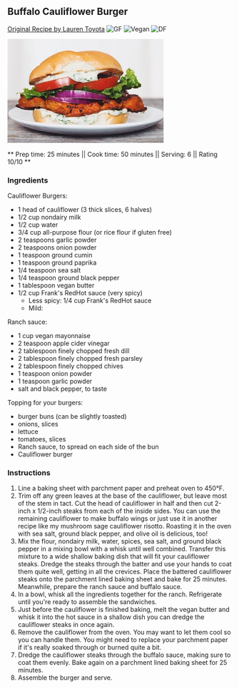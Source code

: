## Buffalo Cauliflower Burger

[Original Recipe by Lauren Toyota](https://www.hotforfoodblog.com/recipes/2014/11/01/vegan-buffalo-cauliflower-sandwich/)
![GF](https://img.shields.io/badge/-Gluten--free-yellow.svg)
![Vegan](https://img.shields.io/badge/-Vegan-brightgreen.svg)
![DF](https://img.shields.io/badge/-Dairy--free-blue.svg)

![Picture](../img/buffalo_cauliflower_burger.jpg)

** Prep time: 25 minutes || Cook time: 50 minutes || Serving: 6 || Rating 10/10 **

### Ingredients

Cauliflower Burgers: 

- 1 head of cauliflower (3 thick slices, 6 halves)
- 1/2 cup nondairy milk
- 1/2 cup water
- 3/4 cup all-purpose flour (or rice flour if gluten free)
- 2 teaspoons garlic powder
- 2 teaspoons onion powder
- 1 teaspoon ground cumin
- 1 teaspoon ground paprika
- 1/4 teaspoon sea salt
- 1/4 teaspoon ground black pepper
- 1 tablespoon vegan butter
- 1/2 cup Frank's RedHot sauce (very spicy)
	- Less spicy: 1/4 cup Frank's RedHot sauce
	- Mild: 

Ranch sauce:

- 1 cup vegan mayonnaise
- 2 teaspoon apple cider vinegar
- 2 tablespoon finely chopped fresh dill
- 2 tablespoon finely chopped fresh parsley
- 2 tablespoon finely chopped chives
- 1 teaspoon onion powder
- 1 teaspoon garlic powder
- salt and black pepper, to taste

Topping for your burgers: 

- burger buns (can be slightly toasted)
- onions, slices
- lettuce
- tomatoes, slices
- Ranch sauce, to spread on each side of the bun
- Cauliflower burger

### Instructions

1. Line a baking sheet with parchment paper and preheat oven to 450°F.
2. Trim off any green leaves at the base of the cauliflower, but leave most of the stem in tact. Cut the head of cauliflower in half and then cut 2-inch x 1/2-inch steaks from each of the inside sides. You can use the remaining cauliflower to make buffalo wings or just use it in another recipe like my mushroom sage cauliflower risotto. Roasting it in the oven with sea salt, ground black pepper, and olive oil is delicious, too!
3. Mix the flour, nondairy milk, water, spices, sea salt, and ground black pepper in a mixing bowl with a whisk until well combined. Transfer this mixture to a wide shallow baking dish that will fit your cauliflower steaks. Dredge the steaks through the batter and use your hands to coat them quite well, getting in all the crevices. Place the battered cauliflower steaks onto the parchment lined baking sheet and bake for 25 minutes. Meanwhile, prepare the ranch sauce and buffalo sauce.
4. In a bowl, whisk all the ingredients together for the ranch. Refrigerate until you're ready to assemble the sandwiches.
5. Just before the cauliflower is finished baking, melt the vegan butter and whisk it into the hot sauce in a shallow dish you can dredge the cauliflower steaks in once again.
6. Remove the cauliflower from the oven. You may want to let them cool so you can handle them. You might need to replace your parchment paper if it's really soaked through or burned quite a bit.
7. Dredge the cauliflower steaks through the buffalo sauce, making sure to coat them evenly. Bake again on a parchment lined baking sheet for 25 minutes.
8. Assemble the burger and serve.
